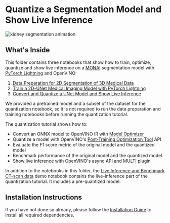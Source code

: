 # Quantize a Segmentation Model and Show Live Inference

![kidney segmentation animation](https://user-images.githubusercontent.com/77325899/154279555-aaa47111-c976-4e77-8d23-aac96f45872f.gif)

## What's Inside

This folder contains three notebooks that show how to train,
optimize, quantize and show live inference on a [MONAI](https://monai.io/) segmentation model with
[PyTorch Lightning](https://pytorchlightning.ai/) and OpenVINO:

1. [Data Preparation for 2D Segmentation of 3D Medical Data](data-preparation-ct-scan.ipynb)
2. [Train a 2D-UNet Medical Imaging Model with PyTorch Lightning](pytorch-monai-training.ipynb)
3. [Convert and Quantize a UNet Model and Show Live Inference](110-ct-segmentation-quantize.ipynb)


We provided a pretrained model and a subset of the dataset for the quantization notebook, so it is not required to run the data preparation and training notebooks before running the quantization tutorial.

The quantization tutorial shows how to:

- Convert an ONNX model to OpenVINO IR with [Model Optimizer](https://docs.openvino.ai/latest/openvino_docs_MO_DG_Deep_Learning_Model_Optimizer_DevGuide.html)
- Quantize a model with OpenVINO's [Post-Training Optimization Tool](https://docs.openvino.ai/latest/pot_compression_api_README.html) API
- Evaluate the F1 score metric of the original model and the quantized model
- Benchmark performance of the original model and the quantized model
- Show live inference with OpenVINO's async API and MULTI plugin

In addition to the notebooks in this folder, the [Live Inference and Benchmark CT-scan data](../210-ct-scan-live-inference/210-ct-scan-live-inference.ipynb) demo notebook contains the live-inference part of the quantization tutorial. It includes a pre-quantized model.

## Installation Instructions

If you have not done so already, please follow the [Installation Guide](../../README.md) to install all required dependencies.
